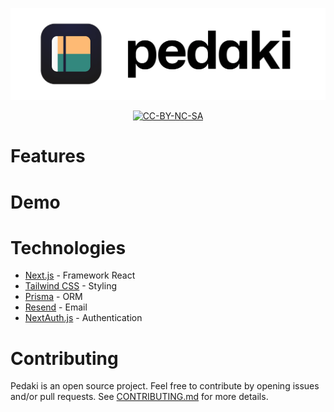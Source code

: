 [![Pedaki](.github/images/banner.png)](https://www.pedaki.fr)

<p align="center">
  <a aria-label="License" href="https://github.com/PedakiHQ/pedaki/blob/main/LICENSE-CC-BY-NC-SA">
    <img alt="CC-BY-NC-SA" src="https://img.shields.io/badge/license-CC--BY--NC--SA--4.0-lightgrey">
  </a>
</p>

# Features

# Demo

# Technologies

- [Next.js](https://nextjs.org/) - Framework React
- [Tailwind CSS](https://tailwindcss.com/) - Styling
- [Prisma](https://www.prisma.io/) - ORM
- [Resend](https://resend.io/) - Email
- [NextAuth.js](https://next-auth.js.org/) - Authentication

# Contributing

Pedaki is an open source project. Feel free to contribute by opening issues and/or pull requests.
See [CONTRIBUTING.md](CONTRIBUTING.md) for more details.
